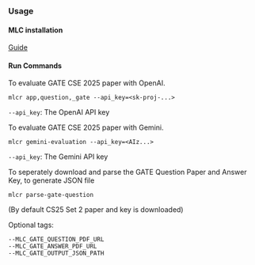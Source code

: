### Usage

#### MLC installation

[Guide](https://docs.mlcommons.org/mlcflow/install)

#### Run Commands

To evaluate GATE CSE 2025 paper with OpenAI.

```
mlcr app,question,_gate --api_key=<sk-proj-...>
```

`--api_key`: The OpenAI API key

To evaluate GATE CSE 2025 paper with Gemini.

```
mlcr gemini-evaluation --api_key=<AIz...>
```

`--api_key`: The Gemini API key

To seperately download and parse the GATE Question Paper and Answer Key, to generate JSON file

```
mlcr parse-gate-question
```

(By default CS25 Set 2 paper and key is downloaded)

Optional tags:

```
--MLC_GATE_QUESTION_PDF_URL 
--MLC_GATE_ANSWER_PDF_URL
--MLC_GATE_OUTPUT_JSON_PATH
```